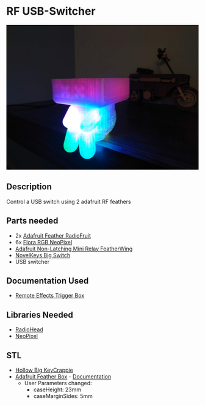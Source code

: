 # RF USB-Switcher
![Big KeyCrappie](../images/big_keycrappie.JPG)
## Description
Control a USB switch using 2 adafruit RF feathers

## Parts needed
* 2x [Adafruit Feather RadioFruit](https://www.adafruit.com/product/3077)
* 6x [Flora RGB NeoPixel](https://www.adafruit.com/product/1260)
* [Adafruit Non-Latching Mini Relay FeatherWing](https://www.adafruit.com/product/2895)
* [NovelKeys Big Switch](https://novelkeys.com/products/the-big-switch-series?_pos=1&_sid=6101be1e1&_ss=r)
* USB switcher

## Documentation Used
* [Remote Effects Trigger Box](https://learn.adafruit.com/remote-effects-trigger)

## Libraries Needed
* [RadioHead](https://github.com/adafruit/RadioHead)
* [NeoPixel](https://github.com/adafruit/Adafruit_NeoPixel)

## STL
* [Hollow Big KeyCrappie](https://www.thingiverse.com/thing:4964284)
* [Adafruit Feather Box](http://a360.co/2nK42AQ) - [Documentation](https://learn.adafruit.com/3d-printed-case-for-adafruit-feather/cad)
  * User Parameters changed:
    * caseHeight: 23mm
    * caseMarginSides: 5mm